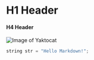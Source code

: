 # H1 Header
#### H4 Header
![Image of Yaktocat](https://octodex.github.com/images/yaktocat.png)

``` c++
string str = "Hello Markdown!";
```
